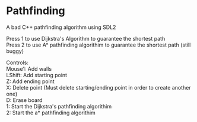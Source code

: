 # Pathfinding
A bad C++ pathfinding algorithm using SDL2

Press 1 to use Dijkstra's Algorithm to guarantee the shortest path <br>
Press 2 to use A* pathfinding algorithim to guarantee the shortest path (still buggy)

Controls: <br>
Mouse1: Add walls <br>
LShift: Add starting point <br>
Z: Add ending point <br>
X: Delete point (Must delete starting/ending point in order to create another one) <br>
D: Erase board <br>
1: Start the Dijkstra's pathfinding algorithim <br>
2: Start the a* pathfinding algorithim<br>
